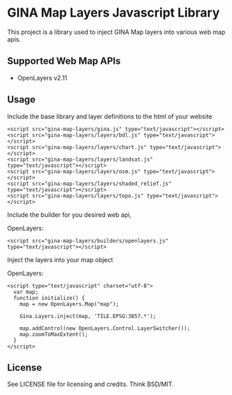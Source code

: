 GINA Map Layers Javascript Library
==================================

This project is a library used to inject GINA Map layers into various web map apis.

Supported Web Map APIs
----------------------

* OpenLayers v2.11


Usage
-----

Include the base library and layer definitions to the html of your website

    <script src="gina-map-layers/gina.js" type="text/javascript"></script>
    <script src="gina-map-layers/layers/bdl.js" type="text/javascript"></script>
    <script src="gina-map-layers/layers/chart.js" type="text/javascript"></script>
    <script src="gina-map-layers/layers/landsat.js" type="text/javascript"></script>
    <script src="gina-map-layers/layers/osm.js" type="text/javascript"></script>
    <script src="gina-map-layers/layers/shaded_relief.js" type="text/javascript"></script>
    <script src="gina-map-layers/layers/topo.js" type="text/javascript"></script>
    
Include the builder for you desired web api,

  OpenLayers: 

    <script src="gina-map-layers/builders/openlayers.js" type="text/javascript"></script>
    
Inject the layers into your map object

  OpenLayers:

    <script type="text/javascript" charset="utf-8">
      var map;
      function initialize() {
        map = new OpenLayers.Map("map");

        Gina.Layers.inject(map, 'TILE.EPSG:3857.*');

        map.addControl(new OpenLayers.Control.LayerSwitcher());
        map.zoomToMaxExtent();        
      }
    </script>

License
-------

See LICENSE file for licensing and credits.  Think BSD/MIT.
